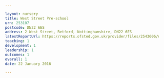 ```yaml
---

layout: nursery
title: West Street Pre-school
urn: 253107
postcode: DN22 6ES
address: 2 West Street, Retford, Nottinghamshire, DN22 6ES
latestReportUrl: https://reports.ofsted.gov.uk/provider/files/2543606/urn/253107.pdf
teaching: 1
development: 1
leadership: 1
outcomes: 1
overall: 1
date: 22 January 2016

---
```

